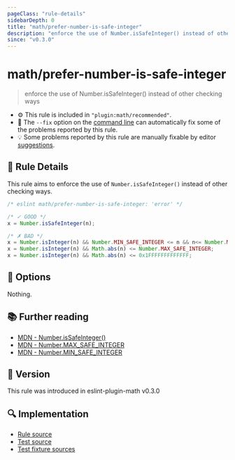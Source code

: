 ```yaml
---
pageClass: "rule-details"
sidebarDepth: 0
title: "math/prefer-number-is-safe-integer"
description: "enforce the use of Number.isSafeInteger() instead of other checking ways"
since: "v0.3.0"
---
```


# math/prefer-number-is-safe-integer

> enforce the use of Number.isSafeInteger() instead of other checking ways

- ⚙️ This rule is included in `"plugin:math/recommended"`.
- 🔧 The `--fix` option on the [command line](https://eslint.org/docs/user-guide/command-line-interface#fixing-problems) can automatically fix some of the problems reported by this rule.
- 💡 Some problems reported by this rule are manually fixable by editor [suggestions](https://eslint.org/docs/developer-guide/working-with-rules#providing-suggestions).

## 📖 Rule Details

This rule aims to enforce the use of `Number.isSafeInteger()` instead of other checking ways.

<eslint-code-block fix>

<!-- eslint-skip -->

```js
/* eslint math/prefer-number-is-safe-integer: 'error' */

/* ✓ GOOD */
x = Number.isSafeInteger(n);

/* ✗ BAD */
x = Number.isInteger(n) && Number.MIN_SAFE_INTEGER <= n && n<= Number.MAX_SAFE_INTEGER;
x = Number.isInteger(n) && Math.abs(n) <= Number.MAX_SAFE_INTEGER;
x = Number.isInteger(n) && Math.abs(n) <= 0x1FFFFFFFFFFFFF;
```

</eslint-code-block>

## 🔧 Options

Nothing.

## 📚 Further reading

- [MDN - Number.isSafeInteger()](https://developer.mozilla.org/en-US/docs/Web/JavaScript/Reference/Global_Objects/Number/isSafeInteger)
- [MDN - Number.MAX_SAFE_INTEGER](https://developer.mozilla.org/en-US/docs/Web/JavaScript/Reference/Global_Objects/Number/MAX_SAFE_INTEGER)
- [MDN - Number.MIN_SAFE_INTEGER](https://developer.mozilla.org/en-US/docs/Web/JavaScript/Reference/Global_Objects/Number/MIN_SAFE_INTEGER)

## 🚀 Version

This rule was introduced in eslint-plugin-math v0.3.0

## 🔍 Implementation

- [Rule source](https://github.com/ota-meshi/eslint-plugin-math/blob/main/src/rules/prefer-number-is-safe-integer.ts)
- [Test source](https://github.com/ota-meshi/eslint-plugin-math/blob/main/tests/src/rules/prefer-number-is-safe-integer.ts)
- [Test fixture sources](https://github.com/ota-meshi/eslint-plugin-math/tree/main/tests/fixtures/rules/prefer-number-is-safe-integer)
